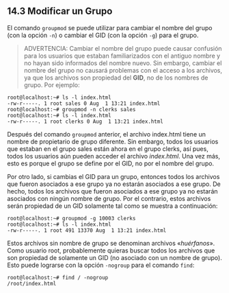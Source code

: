 ## 14.3 Modificar un Grupo
El comando `groupmod` se puede utilizar para cambiar el nombre del grupo (con la opción `-n`) o cambiar el GID (con la opción `-g`) para el grupo.

>ADVERTENCIA: Cambiar el nombre del grupo puede causar confusión para los usuarios que estaban familiarizados con el antiguo nombre y no hayan sido informados del nombre nuevo. Sin embargo, cambiar el nombre del grupo no causará problemas con el acceso a los archivos, ya que los archivos son propiedad del __GID__, no de los nombres de grupo. Por ejemplo:

```shell-session
root@localhost:~# ls -l index.html
-rw-r-----. 1 root sales 0 Aug  1 13:21 index.html
root@localhost:~# groupmod -n clerks sales
root@localhost:~# ls -l index.html
-rw-r-----. 1 root clerks 0 Aug  1 13:21 index.html
```

Después del comando `groupmod` anterior, el archivo index.html tiene un nombre de propietario de grupo diferente. Sin embargo, todos los usuarios que estaban en el grupo sales están ahora en el grupo clerks, así pues, todos los usuarios aún pueden acceder el archivo _index.html_. Una vez más, esto es porque el grupo se define por el GID, no por el nombre del grupo.

Por otro lado, si cambias el GID para un grupo, entonces todos los archivos que fueron asociados a ese grupo ya no estarán asociados a ese grupo. De hecho, todos los archivos que fueron asociados a ese grupo ya no estarán asociados con ningún nombre de grupo. Por el contrario, estos archivos serán propiedad de un GID solamente tal como se muestra a continuación:

```shell-session
root@localhost:~# groupmod -g 10003 clerks
root@localhost:~# ls -l index.html
-rw-r-----. 1 root 491 13370 Aug  1 13:21 index.html
```

Estos archivos sin nombre de grupo se denominan archivos «_huérfanos_». Como usuario root, probablemente quieras buscar todos los archivos que son propiedad de solamente un GID (no asociado con un nombre de grupo). Esto puede lograrse con la opción `-nogroup` para el comando `find`:

```shell-session
root@localhost:~# find / -nogroup 
/root/index.html
```